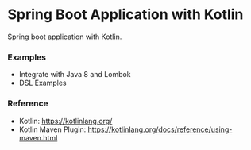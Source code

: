 Spring Boot Application with Kotlin
===================================
Spring boot application with Kotlin.

### Examples

* Integrate with Java 8 and Lombok
* DSL Examples


### Reference

* Kotlin: https://kotlinlang.org/
* Kotlin Maven Plugin: https://kotlinlang.org/docs/reference/using-maven.html
